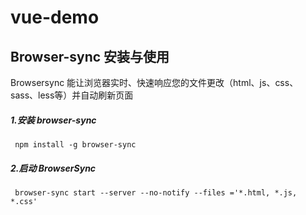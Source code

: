 # vue-demo
## Browser-sync 安装与使用
Browsersync 能让浏览器实时、快速响应您的文件更改（html、js、css、sass、less等）并自动刷新页面
##### 1.安装 browser-sync
` npm install -g browser-sync`
##### 2.启动 BrowserSync
` browser-sync start --server --no-notify --files ='*.html, *.js, *.css'`